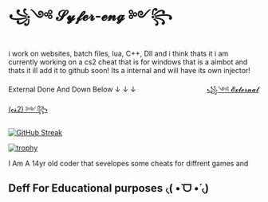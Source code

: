 # ꧁༺ 𝓢𝔂𝓯𝓮𝓻-𝓮𝓷𝓰 ༻꧂


i work on websites, batch files, lua, C++, Dll and i think thats it i am currently working on a cs2 cheat that is for windows that is a aimbot and thats it ill add it to github soon! Its a internal and will have its own injector!

External Done And Down Below ↓ ↓ ↓‎ ‎ ‎ ‎ ‎‎ ‎ ‎ ‎ ‎ ‎ ‎ ‎ ‎ ‎ ‎ ‎ ‎ ‎ ‎ ‎ ‎ ‎ ‎ ‎ ‎ ‎ ‎ ‎ ‎ ‎ ‎ ‎ ‎ ‎ ‎ ‎ ‎ ‎ ‎ ‎ ‎ ‎ ‎ ‎ ‎ ‎ ‎ ‎ ‎ ‎ ‎ ‎ ‎ ‎ ‎ ‎ ‎‎ ‎ ‎ ‎ ‎  ‎ ‎ ‎ ‎ ‎ ‎ ‎ ‎ ‎ ‎ ‎ ‎ ‎ ‎ ‎ ‎ ‎ ‎ ‎ ‎ ‎ ‎ ‎ ‎ ‎ ‎ ‎ ‎ ‎ ‎ ‎ ‎ ‎ ‎ ‎ ‎ ‎ ‎ ‎ ‎ ‎ ‎ ‎ ‎ ‎ 
[꧁༺ 𝓔𝔁𝓽𝓮𝓻𝓷𝓪𝓵 (𝓬𝓼2) ༻꧂](https://github.com/SYFER-eng/Counter_Strike_Helper-External)

<a href="https://github.com/Syfer-eng"><img src="https://streak-stats.demolab.com?user=SYFER-eng&theme=burnt-neon" alt="GitHub Streak" /></a>

[![trophy](https://github-profile-trophy.vercel.app/?username=SYFER-eng&theme=matrix)](https://github.com/Syfer-eng)

I Am A 14yr old coder that sevelopes some cheats for diffrent games and 

## Deff For Educational purposes ৻(  •̀ ᗜ •́  ৻)
